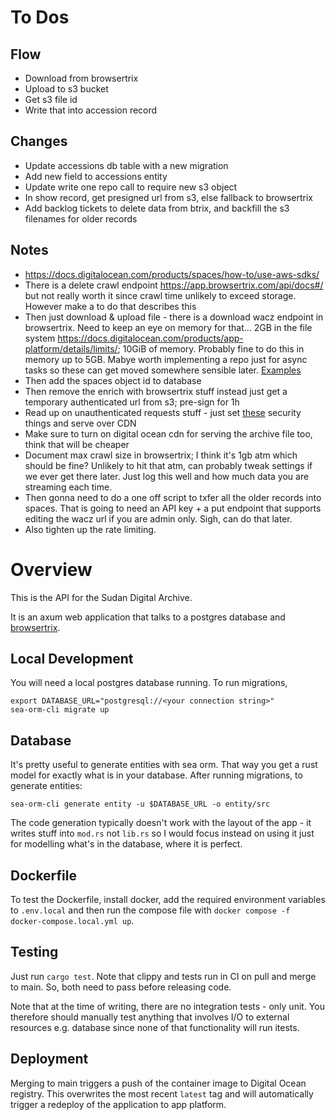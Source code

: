 # To Dos

## Flow

- Download from browsertrix
- Upload to s3 bucket
- Get s3 file id
- Write that into accession record

## Changes

- Update accessions db table with a new migration
- Add new field to accessions entity
- Update write one repo call to require new s3 object
- In show record, get presigned url from s3, else fallback to browsertrix
- Add backlog tickets to delete data from btrix, and backfill 
  the s3 filenames for older records
## Notes

- https://docs.digitalocean.com/products/spaces/how-to/use-aws-sdks/
- There is a delete crawl endpoint https://app.browsertrix.com/api/docs#/ but not really
  worth it since crawl time unlikely to exceed storage. However make a to do that 
  describes this
- Then just download & upload file - there is a download wacz endpoint in browsertrix. Need to keep an eye on memory for that...
  2GB in the file system https://docs.digitalocean.com/products/app-platform/details/limits/; 10GiB of memory.
  Probably fine to do this in memory up to 5GB. Mabye worth implementing a repo just for async tasks so these can get moved somewhere sensible later.
  [Examples](https://docs.aws.amazon.com/sdk-for-rust/latest/dg/rust_s3_code_examples.html)
- Then add the spaces object id to database
- Then remove the enrich with browsertrix stuff instead just get a temporary authenticated url from s3; pre-sign for 1h
- Read up on unauthenticated requests stuff - just set
  [these](https://www.digitalocean.com/security/security-best-practices-guide-spaces) security things and serve over CDN
- Make sure to turn on digital ocean cdn for serving the archive file too, think that will be cheaper
- Document max crawl size in browsertrix; I think it's 1gb atm which should be fine? Unlikely to hit that atm, can probably tweak settings
  if we ever get there later. Just log this well and how much data you are streaming each time.
- Then gonna need to do a one off script to txfer all the older records into spaces. That is going to need an API key + a put endpoint
  that supports editing the wacz url if you are admin only. Sigh, can do that later.
- Also tighten up the rate limiting.

# Overview

This is the API for the Sudan Digital Archive.

It is an axum web application that talks to a postgres database and
[browsertrix](https://browsertrix.com/). 

## Local Development 

You will need a local postgres database running. To run migrations, 

```shell
export DATABASE_URL="postgresql://<your connection string>"
sea-orm-cli migrate up
```

## Database

It's pretty useful to generate entities with sea orm. That way you
get a rust model for exactly what is in your database. After running
migrations, to generate entities:
```shell
sea-orm-cli generate entity -u $DATABASE_URL -o entity/src
```

The code generation typically doesn't work with the layout of the app - it writes
stuff into `mod.rs` not `lib.rs` so I would focus instead on using it just for 
modelling what's in the database, where it is perfect.

## Dockerfile

To test the Dockerfile, install docker, add the required environment variables to
`.env.local` and then run the compose file with 
`docker compose -f docker-compose.local.yml up`.

## Testing 

Just run `cargo test`. Note that clippy and tests run in CI on pull and merge
to main. So, both need to pass before releasing code.

Note that at the time of writing, there are no integration tests - only unit. 
You therefore should manually test anything that involves I/O to
external resources e.g. database since none of that functionality
will run itests.

## Deployment

Merging to main triggers a push of the container image to Digital Ocean registry.
This overwrites the most recent `latest` tag and will automatically trigger a
redeploy of the application to app platform.